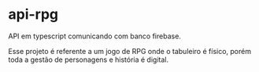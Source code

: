 # api-rpg

API em typescript comunicando com banco firebase.

Esse projeto é referente a um jogo de RPG onde o tabuleiro é físico, porém toda a gestão de personagens e história é digital.
